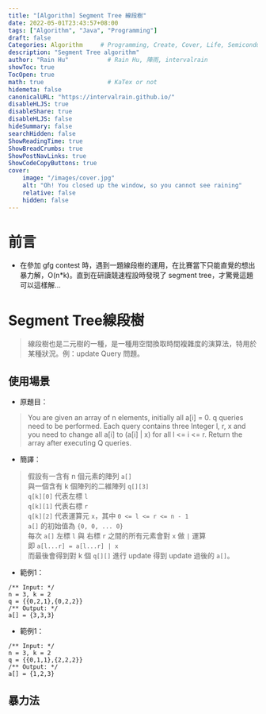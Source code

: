 ```yaml
---
title: "[Algorithm] Segment Tree 線段樹"
date: 2022-05-01T23:43:57+08:00
tags: ["Algorithm", "Java", "Programming"]
draft: false
Categories: Algorithm     # Programming, Create, Cover, Life, Semiconductor, Leetcode, Logic Design, Daily, Operating System, CS50
description: "Segment Tree algorithm"
author: "Rain Hu"           # Rain Hu, 陣雨, intervalrain
showToc: true
TocOpen: true
math: true                  # KaTex or not
hidemeta: false
canonicalURL: "https://intervalrain.github.io/"
disableHLJS: true
disableShare: true
disableHLJS: false
hideSummary: false
searchHidden: false
ShowReadingTime: true
ShowBreadCrumbs: true
ShowPostNavLinks: true
ShowCodeCopyButtons: true
cover:
    image: "/images/cover.jpg"
    alt: "Oh! You closed up the window, so you cannot see raining"
    relative: false
    hidden: false
---
```

# 前言
+ 在參加 gfg contest 時，遇到一題線段樹的運用，在比賽當下只能直覺的想出暴力解，O(n*k)。直到在研讀競速程設時發現了 segment tree，才驚覺這題可以這樣解…
# Segment Tree線段樹
> 線段樹也是二元樹的一種，是一種用空間換取時間複雜度的演算法，特用於某種狀況。例：update Query 問題。

## 使用場景
+ 原題目：
> You are given an array of n elements, initially all a[i] = 0.
> q queries need to be performed.
> Each query contains three Integer l, r, x and you need to change all a[i] to (a[i] | x) for all l <= i <= r.
> Return the array after executing Q queries.

+ 簡譯：
> 假設有一含有 n 個元素的陣列 `a[]`  
> 與一個含有 k 個陣列的二維陣列 `q[][3]`  
> `q[k][0]` 代表左標 `l`  
> `q[k][1]` 代表右標 `r`  
> `q[k][2]` 代表運算元 `x`，其中 `0 <= l <= r <= n - 1`  
> `a[]` 的初始值為 `{0, 0, ... 0}`  
> 每次 `a[]` 左標 `l` 與 右標 `r` 之間的所有元素會對 `x` 做 `|` 運算  
> 即 `a[l...r] = a[l...r] | x`  
> 而最後會得到對 k 個 `q[][]` 進行 update 得到 update 過後的 `a[]`。

+ 範例1：
```
/** Input: */  
n = 3, k = 2  
q = {{0,2,1},{0,2,2}}  
/** Output: */ 
a[] = {3,3,3}  
```
+ 範例1：
```
/** Input: */  
n = 3, k = 2  
q = {{0,1,1},{2,2,2}}  
/** Output: */ 
a[] = {1,2,3}  
```

## 暴力法
